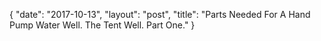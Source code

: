 {
   "date": "2017-10-13",
   "layout": "post",
   "title": "Parts Needed For A Hand Pump Water Well. The Tent Well. Part One."
}

